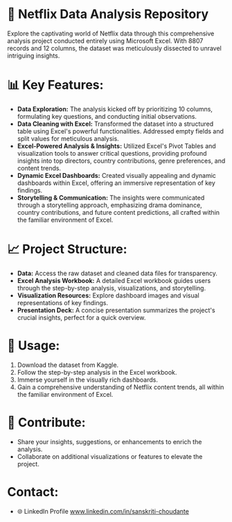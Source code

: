 
# 🚀 **Netflix Data Analysis Repository**
Explore the captivating world of Netflix data through this comprehensive analysis project conducted entirely using Microsoft Excel. With 8807 records and 12 columns, the dataset was meticulously dissected to unravel intriguing insights.

# 📊 **Key Features:**
- **Data Exploration:** The analysis kicked off by prioritizing 10 columns, formulating key questions, and conducting initial observations.
- **Data Cleaning with Excel:** Transformed the dataset into a structured table using Excel's powerful functionalities. Addressed empty fields and split values for meticulous analysis.
- **Excel-Powered Analysis & Insights:** Utilized Excel's Pivot Tables and visualization tools to answer critical questions, providing profound insights into top directors, country contributions, genre preferences, and content trends.
- **Dynamic Excel Dashboards:** Created visually appealing and dynamic dashboards within Excel, offering an immersive representation of key findings.
- **Storytelling & Communication:** The insights were communicated through a storytelling approach, emphasizing drama dominance, country contributions, and future content predictions, all crafted within the familiar environment of Excel.

# 📈 **Project Structure:**
- **Data:** Access the raw dataset and cleaned data files for transparency.
- **Excel Analysis Workbook:** A detailed Excel workbook guides users through the step-by-step analysis, visualizations, and storytelling.
- **Visualization Resources:** Explore dashboard images and visual representations of key findings.
- **Presentation Deck:** A concise presentation summarizes the project's crucial insights, perfect for a quick overview.

# 📌 **Usage:**
1. Download the dataset from Kaggle.
2. Follow the step-by-step analysis in the Excel workbook.
3. Immerse yourself in the visually rich dashboards.
4. Gain a comprehensive understanding of Netflix content trends, all within the familiar environment of Excel.

# 🚀 **Contribute:**
- Share your insights, suggestions, or enhancements to enrich the analysis.
- Collaborate on additional visualizations or features to elevate the project.

# **Contact:** 
- 🌐 LinkedIn Profile www.linkedin.com/in/sanskriti-choudante
